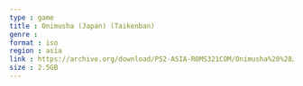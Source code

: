```yaml
---
type : game
title : Onimusha (Japan) (Taikenban)
genre : 
format : iso
region : asia
link : https://archive.org/download/PS2-ASIA-ROMS321COM/Onimusha%20%28Japan%29%20%28Taikenban%29.7z
size : 2.5GB
---
```

